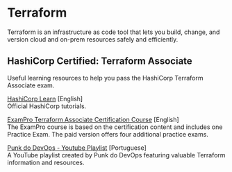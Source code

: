 # Terraform

Terraform is an infrastructure as code tool that lets you build,
change, and version cloud and on-prem resources safely and efficiently.  

## HashiCorp Certified: Terraform Associate

Useful learning resources to help you pass the
HashiCorp Terraform Associate exam.  

[HashiCorp Learn](https://learn.hashicorp.com/collections/terraform/certification-associate-tutorials)
[English]  
Official HashiCorp tutorials.  

[ExamPro Terraform Associate Certification Course](https://www.exampro.co/terraform)
[English]  
The ExamPro course is based on the certification content and includes
one Practice Exam. The paid version offers four additional practice exams.  

[Punk do DevOps - Youtube Playlist](https://www.youtube.com/playlist?list=PLFfGe1VU0nwQlT5l9dQa-Qgbyawd424Ux)
[Portuguese]  
A YouTube playlist created by Punk do DevOps featuring valuable
Terraform information and resources.  
